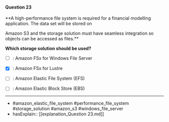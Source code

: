 #### Question  23

**A high-performance file system is required for a financial modelling application. The data set will be stored on

Amazon S3 and the storage solution must have seamless integration so objects can be accessed as files.**

**Which storage solution should be used?**

- [ ] :  Amazon FSx for Windows File Server

- [x] :  Amazon FSx for Lustre

- [ ] :  Amazon Elastic File System (EFS)

- [ ] :  Amazon Elastic Block Store (EBS)

----

- #amazon_elastic_file_system #performance_file_system #storage_solution #amazon_s3 #windows_file_server
- hasExplain:: [[explanation_Question  23.md]]
